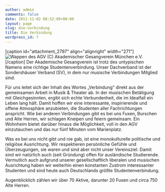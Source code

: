 ```yaml
---
author: admin
comments: false
date: 2011-11-02 08:52:09+00:00
layout: page
slug: die-verbindung
title: Die Verbindung
wordpress_id: 7
---
```


[caption id="attachment_2797" align="alignright" width="271"]![Wappen des AGV](https://www.agv-muenchen.de/wp-content/uploads/2014/08/Wappen_AGV_2880x2880-271x300.jpg) (C) Akademischer Gesangverein München e.V.[/caption]
Der Akademische Gesangverein ist trotz des untypischen Namens eine richtige Studentenverbindung. Unser Dachverband ist der Sondershäuser Verband (SV), in dem nur musische Verbindungen Mitglied sind.

Für uns leitet sich der Inhalt des Wortes „Verbindung" direkt aus der gemeinsamen Arbeit in Musik & Theater ab. In der musischen Betätigung mit Gleichgesinnten, ergibt sich echte Verbundenheit, die im Idealfall ein Leben lang hält. Damit hoffen wir eine interessante, inspirierende und offene Atmosphäre anzubieten, die Studenten aller Fachrichtungen anspricht. Wie bei anderen Verbindungen gibt es bei uns Fuxen, Burschen und Alte Herren, wir schlagen Kneipen und feiern gemeinsam. Ein Wohnheim bietet darüber hinaus die Möglichkeit, voll in den AGV einzutauchen und das nur fünf Minuten vom Marienplatz.

Was es bei uns nicht gibt und nie gab, ist eine monokulturelle politische und religiöse Ausrichtung. Wir respektieren persönliche Gefühle und Überzeugungen, sie waren und sind aber nicht unser Vereinsziel. Damit sind wir natürlich auch (seit Gründung) offen für ausländische Studierende. Vermutlich auch aufgrund unserer gesellschaftlich liberalen und musischen Ausrichtung haben wir weiterhin einen konstanten Zustrom interessanter Studenten und sind heute auch Deutschlands größte Studentenverbindung.

Augenblicklich zählen wir über 70 Aktive, darunter 20 Fuxen und circa 750 Alte Herren.
